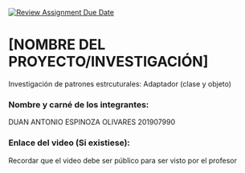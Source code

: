 [![Review Assignment Due Date](https://classroom.github.com/assets/deadline-readme-button-22041afd0340ce965d47ae6ef1cefeee28c7c493a6346c4f15d667ab976d596c.svg)](https://classroom.github.com/a/irq-J4vi)
# [NOMBRE DEL PROYECTO/INVESTIGACIÓN]
Investigación de patrones estrcuturales: Adaptador (clase y objeto)
### Nombre y carné de los integrantes:
DUAN ANTONIO ESPINOZA OLIVARES
201907990

### Enlace del video (Si existiese):
Recordar que el video debe ser público para ser visto por el profesor
